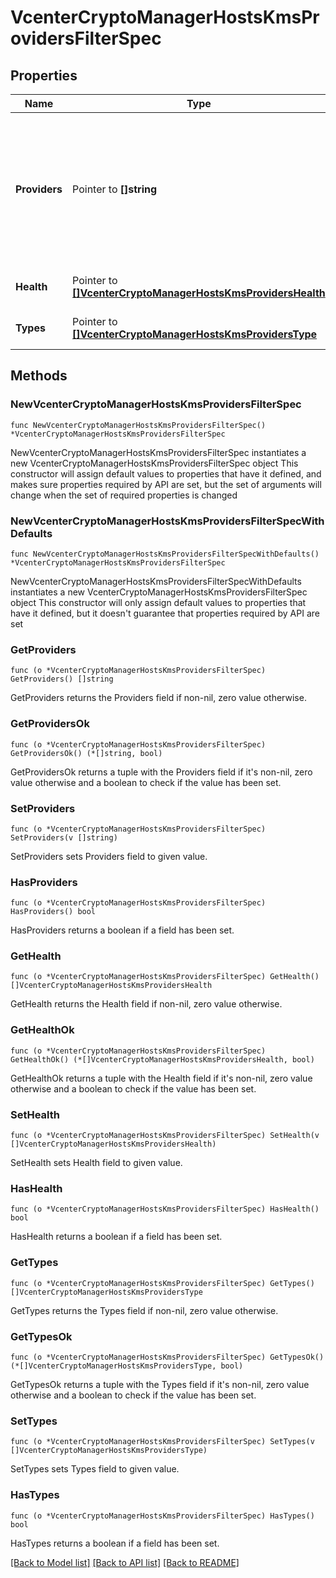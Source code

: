 # VcenterCryptoManagerHostsKmsProvidersFilterSpec

## Properties

Name | Type | Description | Notes
------------ | ------------- | ------------- | -------------
**Providers** | Pointer to **[]string** | Provider identifiers. If unset or empty, the result will not be filtered by provider identifier. When clients pass a value of this structure as a parameter, the field must contain identifiers for the resource type: vcenter.crypto_manager.kms.provider. When operations return a value of this structure as a result, the field will contain identifiers for the resource type: vcenter.crypto_manager.kms.provider. | [optional] 
**Health** | Pointer to [**[]VcenterCryptoManagerHostsKmsProvidersHealth**](VcenterCryptoManagerHostsKmsProvidersHealth.md) | Provider health status. If unset or empty, the result will not be filtered by provider health status. | [optional] 
**Types** | Pointer to [**[]VcenterCryptoManagerHostsKmsProvidersType**](VcenterCryptoManagerHostsKmsProvidersType.md) | Provider types. If unset or empty, the result will not be filtered by provider type. | [optional] 

## Methods

### NewVcenterCryptoManagerHostsKmsProvidersFilterSpec

`func NewVcenterCryptoManagerHostsKmsProvidersFilterSpec() *VcenterCryptoManagerHostsKmsProvidersFilterSpec`

NewVcenterCryptoManagerHostsKmsProvidersFilterSpec instantiates a new VcenterCryptoManagerHostsKmsProvidersFilterSpec object
This constructor will assign default values to properties that have it defined,
and makes sure properties required by API are set, but the set of arguments
will change when the set of required properties is changed

### NewVcenterCryptoManagerHostsKmsProvidersFilterSpecWithDefaults

`func NewVcenterCryptoManagerHostsKmsProvidersFilterSpecWithDefaults() *VcenterCryptoManagerHostsKmsProvidersFilterSpec`

NewVcenterCryptoManagerHostsKmsProvidersFilterSpecWithDefaults instantiates a new VcenterCryptoManagerHostsKmsProvidersFilterSpec object
This constructor will only assign default values to properties that have it defined,
but it doesn't guarantee that properties required by API are set

### GetProviders

`func (o *VcenterCryptoManagerHostsKmsProvidersFilterSpec) GetProviders() []string`

GetProviders returns the Providers field if non-nil, zero value otherwise.

### GetProvidersOk

`func (o *VcenterCryptoManagerHostsKmsProvidersFilterSpec) GetProvidersOk() (*[]string, bool)`

GetProvidersOk returns a tuple with the Providers field if it's non-nil, zero value otherwise
and a boolean to check if the value has been set.

### SetProviders

`func (o *VcenterCryptoManagerHostsKmsProvidersFilterSpec) SetProviders(v []string)`

SetProviders sets Providers field to given value.

### HasProviders

`func (o *VcenterCryptoManagerHostsKmsProvidersFilterSpec) HasProviders() bool`

HasProviders returns a boolean if a field has been set.

### GetHealth

`func (o *VcenterCryptoManagerHostsKmsProvidersFilterSpec) GetHealth() []VcenterCryptoManagerHostsKmsProvidersHealth`

GetHealth returns the Health field if non-nil, zero value otherwise.

### GetHealthOk

`func (o *VcenterCryptoManagerHostsKmsProvidersFilterSpec) GetHealthOk() (*[]VcenterCryptoManagerHostsKmsProvidersHealth, bool)`

GetHealthOk returns a tuple with the Health field if it's non-nil, zero value otherwise
and a boolean to check if the value has been set.

### SetHealth

`func (o *VcenterCryptoManagerHostsKmsProvidersFilterSpec) SetHealth(v []VcenterCryptoManagerHostsKmsProvidersHealth)`

SetHealth sets Health field to given value.

### HasHealth

`func (o *VcenterCryptoManagerHostsKmsProvidersFilterSpec) HasHealth() bool`

HasHealth returns a boolean if a field has been set.

### GetTypes

`func (o *VcenterCryptoManagerHostsKmsProvidersFilterSpec) GetTypes() []VcenterCryptoManagerHostsKmsProvidersType`

GetTypes returns the Types field if non-nil, zero value otherwise.

### GetTypesOk

`func (o *VcenterCryptoManagerHostsKmsProvidersFilterSpec) GetTypesOk() (*[]VcenterCryptoManagerHostsKmsProvidersType, bool)`

GetTypesOk returns a tuple with the Types field if it's non-nil, zero value otherwise
and a boolean to check if the value has been set.

### SetTypes

`func (o *VcenterCryptoManagerHostsKmsProvidersFilterSpec) SetTypes(v []VcenterCryptoManagerHostsKmsProvidersType)`

SetTypes sets Types field to given value.

### HasTypes

`func (o *VcenterCryptoManagerHostsKmsProvidersFilterSpec) HasTypes() bool`

HasTypes returns a boolean if a field has been set.


[[Back to Model list]](../README.md#documentation-for-models) [[Back to API list]](../README.md#documentation-for-api-endpoints) [[Back to README]](../README.md)


